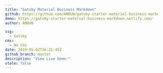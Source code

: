 ```yaml
---
title: "Gatsby Material Business Markdown"
github: https://github.com/ANOUN/gatsby-starter-material-business-markdown
demo: https://gatsby-starter-material-business-markdown.netlify.com/
author: ANOUN

ssg:
  - Gatsby
cms:
  - No Cms
date: 2019-05-02T16:21:45Z
github_branch: master
description: "View Live Demo:"
stale: false
---
```

